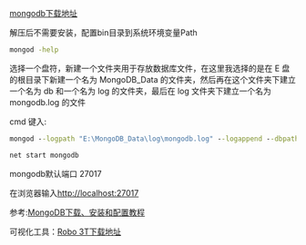 [mongodb下载地址 ](https://www.mongodb.com/download-center/v2/community)

解压后不需要安装，配置bin目录到系统环境变量Path

```bat
mongod -help
```

选择一个盘符，新建一个文件夹用于存放数据库文件，在这里我选择的是在 E 盘的根目录下新建一个名为 MongoDB_Data 的文件夹，然后再在这个文件夹下建立一个名为 db 和一个名为 log 的文件夹，最后在 log 文件夹下建立一个名为 mongodb.log 的文件

cmd 键入:
```bat
mongod --logpath "E:\MongoDB_Data\log\mongodb.log" --logappend --dbpath "E:\MongoDB_Data\db" --directoryperdb --install
```

```bat
net start mongodb
```

mongodb默认端口 27017

在浏览器输入[http://localhost:27017](http://localhost:27017)

参考:[MongoDB下载、安装和配置教程](https://blog.csdn.net/winstonlau/article/details/79439223)

可视化工具：[Robo 3T下载地址](https://robomongo.org/download)

